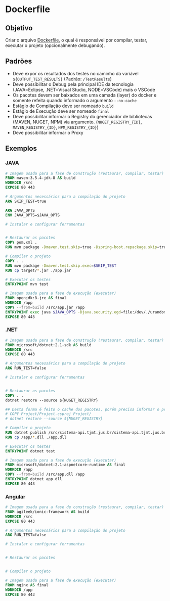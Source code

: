 # Dockerfile

## Objetivo

Criar o arquivo [Dockerfile](https://docs.docker.com/engine/reference/builder/), o qual é responsável por compilar, testar, executar o projeto (opcionalmente debugando).

## Padrões

- Deve expor os resultados dos testes no caminho da variável `${OUTPUT_TEST_RESULTS}` (Padrão: `/TestResults`)
- Deve possíbilitar o Debug pela principal IDE da tecnologia (JAVA=Eclipse, .NET=Visual Studio, NODE=VSCode) mais o VSCode
- Os pacotes devem ser baixados em uma camada (layer) do docker e somente refeita quando informado o argumento `--no-cache`
- Estágio de Compilação deve ser nomeado `build`
- Estágio de Execução deve ser nomeado `final`
- Deve possibilitar informar o Registry do gerenciador de bibliotecas (MAVEN, NUGET, NPM) via argumento. (`NUGET_REGISTRY_{ID}`, `MAVEN_REGISTRY_{ID}`, `NPM_REGISTRY_{ID}`)
- Deve possibilitar informar o Proxy

## Exemplos

### JAVA

```dockerfile
# Imagem usada para a fase de construção (restaurar, compilar, testar)
FROM maven:3.5.4-jdk-8 AS build
WORKDIR /src
EXPOSE 80 443

# Argumentos necessários para a compilação do projeto
ARG SKIP_TEST=true

ARG JAVA_OPTS
ENV JAVA_OPTS=$JAVA_OPTS

# Instalar e configurar ferramentas


# Restaurar os pacotes
COPY pom.xml .
RUN mvn package -Dmaven.test.skip=true -Dspring-boot.repackage.skip=true

# Compilar o projeto
COPY . .
RUN mvn package -Dmaven.test.skip.exec=$SKIP_TEST
RUN cp target/*.jar ./app.jar

# Executar os testes
ENTRYPOINT mvn test

# Imagem usada para a fase de execução (executar)
FROM openjdk:8-jre AS final
WORKDIR /app
COPY --from=build /src/app.jar /app
ENTRYPOINT exec java $JAVA_OPTS -Djava.security.egd=file:/dev/./urandom -jar app.jar
EXPOSE 80 443
```

### .NET

```dockerfile
# Imagem usada para a fase de construção (restaurar, compilar, testar)
FROM microsoft/dotnet:2.1-sdk AS build
WORKDIR /src
EXPOSE 80 443

# Argumentos necessários para a compilação do projeto
ARG RUN_TEST=false

# Instalar e configurar ferramentas


# Restaurar os pacotes
COPY . .
dotnet restore --source ${NUGET_REGISTRY}

## Desta forma é feito o cache dos pacotes, porém precisa informar o projeto ()
# COPY Project/Project.csproj Project/
# dotnet restore --source ${NUGET_REGISTRY}

# Compilar o projeto
RUN dotnet publish /src/sistema-api.tjmt.jus.br/sistema-api.tjmt.jus.br.csproj -c ${CONFIGURATION} -o /app --no-build
RUN cp /app/*.dll ./app.dll

# Executar os testes
ENTRYPOINT dotnet test

# Imagem usada para a fase de execução (executar)
FROM microsoft/dotnet:2.1-aspnetcore-runtime AS final
WORKDIR /app
COPY --from=build /src/app.dll /app
ENTRYPOINT dotnet app.dll
EXPOSE 80 443
```

### Angular

```dockerfile
# Imagem usada para a fase de construção (restaurar, compilar, testar)
FROM agileek/ionic-framework AS build
WORKDIR /src
EXPOSE 80 443

# Argumentos necessários para a compilação do projeto
ARG RUN_TEST=false

# Instalar e configurar ferramentas


# Restaurar os pacotes


# Compilar o projeto

# Imagem usada para a fase de execução (executar)
FROM nginx AS final
WORKDIR /app
EXPOSE 80 443
```

